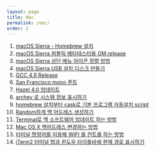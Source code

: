 ```yaml
---
layout: page
title: Mac
permalink: /mac/
order: 2
---
```


1. [macOS Sierra - Homebrew 설치][1]
1. [macOS Sierra 퍼블릭 베타테스터용 GM release][2]
1. [macOS Sierra 상단 메뉴 아이콘 정렬 방법][3]
1. [macOS Sierra USB 설치 디스크 만들기][4]
1. [GCC 4.9 Release][5]
1. [San Francisco mono 폰트]()
1. [Hazel 4.0 업데이트][7]
1. [archey 로 시스템 정보 표시하기][8]
1. [homebrew 설치부터 cask로 기본 프로그램 자동설치 script][9]
 1. [Random하게 맥 어드레스 생성하기][10]
 1. [Terminal로 맥 소프트웨어 업데이트 하는 방법][11]
 1. [Mac OS X 맥어드레스 변경하는 방법][12]
1. [터미널 명령어를 이용해 WIFI 를 컨트롤 하는 방법][13]
1. [iTerm2 터미널 탭과 윈도우 타이틀바에 현재 경로 표시하기][14]

[1]:	http://nodolee.github.io/2016/09/18/homebrew_install-2/ "macOS Sierra - Homebrew 설치"
[2]:	http://nodolee.github.io/2016/09/09/MacOS_Sierra_GM_public/ "macOS Sierra 퍼블릭 베타테스터용 GM release"
[3]:	http://nodolee.github.io/2016/09/04/macossierra_menuicon/ "macOS Sierra 상단 메뉴 아이콘 정렬 방법"
[4]:	http://nodolee.github.io/2016/09/04/macOS_diskbuild/ "macOS Sierra USB 설치 디스크 만들기"
[5]:	http://nodolee.github.io/2016/08/03/GCC49-release/ "GCC 4.9 Release"
[7]:	http://nodolee.github.io/2016/05/25/hazel/
[8]:	http://nodolee.github.io/2016/03/27/archey/
[9]:	http://nodolee.github.io/2015/11/05/homebrew-automatic/
[10]:	http://nodolee.github.io/2015/11/01/opsnssl-randommacaddress/
[11]:	http://nodolee.github.io/2015/10/31/Macupdate-terminal/
[12]:	http://nodolee.github.io/2015/10/31/Macaddresschange/
[13]:	http://nodolee.github.io/2015/10/08/terminal-wifi/
[14]:	http://nodolee.github.io/2015/09/05/iTerm_Titlebar-Path/